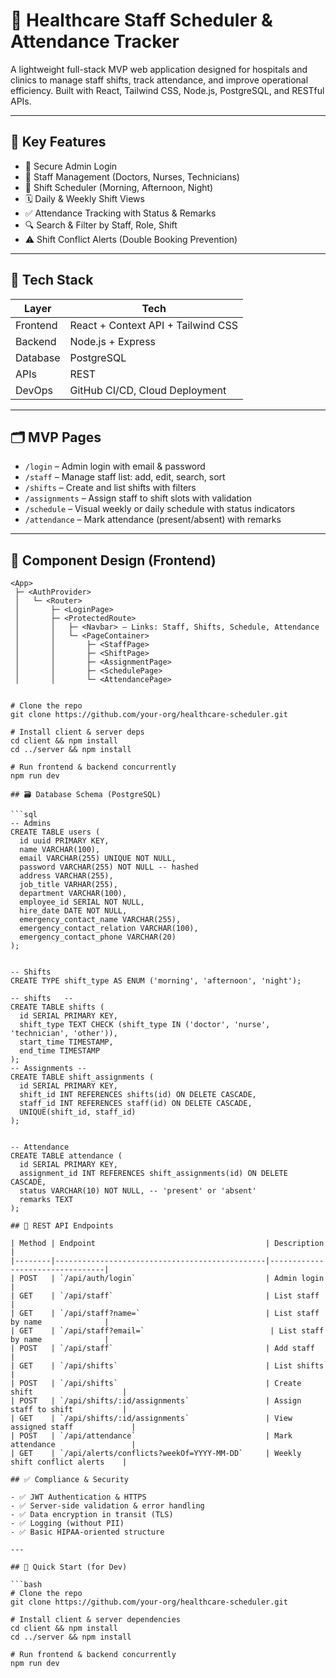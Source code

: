 # 🏥 Healthcare Staff Scheduler & Attendance Tracker

A lightweight full-stack MVP web application designed for hospitals and clinics to manage staff shifts, track attendance, and improve operational efficiency. Built with React, Tailwind CSS, Node.js, PostgreSQL, and RESTful APIs.

---

## 📌 Key Features

- 👤 Secure Admin Login
- 👥 Staff Management (Doctors, Nurses, Technicians)
- 📆 Shift Scheduler (Morning, Afternoon, Night)
- 🗓️ Daily & Weekly Shift Views
- ✅ Attendance Tracking with Status & Remarks
- 🔍 Search & Filter by Staff, Role, Shift
- ⚠️ Shift Conflict Alerts (Double Booking Prevention)

---

## 🧱 Tech Stack

| Layer      | Tech                 |
|------------|----------------------|
| Frontend   | React + Context API + Tailwind CSS |
| Backend    | Node.js + Express    |
| Database   | PostgreSQL           |
| APIs       | REST                 |
| DevOps     | GitHub CI/CD, Cloud Deployment |

---

## 🗂️ MVP Pages

- `/login` – Admin login with email & password
- `/staff` – Manage staff list: add, edit, search, sort
- `/shifts` – Create and list shifts with filters
- `/assignments` – Assign staff to shift slots with validation
- `/schedule` – Visual weekly or daily schedule with status indicators
- `/attendance` – Mark attendance (present/absent) with remarks

---

## 🧩 Component Design (Frontend)

```plaintext
<App>
 ├─ <AuthProvider>
 │   └─ <Router>
 │       ├─ <LoginPage>
 │       ├─ <ProtectedRoute>
 │       │   ├─ <Navbar> – Links: Staff, Shifts, Schedule, Attendance
 │       │   └─ <PageContainer>
 │       │       ├─ <StaffPage>
 │       │       ├─ <ShiftPage>
 │       │       ├─ <AssignmentPage>
 │       │       ├─ <SchedulePage>
 │       │       └─ <AttendancePage>


# Clone the repo
git clone https://github.com/your-org/healthcare-scheduler.git

# Install client & server deps
cd client && npm install
cd ../server && npm install

# Run frontend & backend concurrently
npm run dev

## 🗃️ Database Schema (PostgreSQL)

```sql
-- Admins
CREATE TABLE users (
  id uuid PRIMARY KEY,
  name VARCHAR(100),
  email VARCHAR(255) UNIQUE NOT NULL,
  password VARCHAR(255) NOT NULL -- hashed
  address VARCHAR(255),
  job_title VARHAR(255),
  department VARCHAR(100),
  employee_id SERIAL NOT NULL,
  hire_date DATE NOT NULL,
  emergency_contact_name VARCHAR(255),
  emergency_contact_relation VARCHAR(100),
  emergency_contact_phone VARCHAR(20)
);


-- Shifts
CREATE TYPE shift_type AS ENUM ('morning', 'afternoon', 'night');

-- shifts   --
CREATE TABLE shifts (
  id SERIAL PRIMARY KEY,
  shift_type TEXT CHECK (shift_type IN ('doctor', 'nurse', 'technician', 'other')),
  start_time TIMESTAMP,
  end_time TIMESTAMP
);
-- Assignments --
CREATE TABLE shift_assignments (
  id SERIAL PRIMARY KEY,
  shift_id INT REFERENCES shifts(id) ON DELETE CASCADE,
  staff_id INT REFERENCES staff(id) ON DELETE CASCADE,
  UNIQUE(shift_id, staff_id)
);


-- Attendance
CREATE TABLE attendance (
  id SERIAL PRIMARY KEY,
  assignment_id INT REFERENCES shift_assignments(id) ON DELETE CASCADE,
  status VARCHAR(10) NOT NULL, -- 'present' or 'absent'
  remarks TEXT
);

## 📡 REST API Endpoints

| Method | Endpoint                                      | Description                     |
|--------|-----------------------------------------------|---------------------------------|
| POST   | `/api/auth/login`                             | Admin login                     |
| GET    | `/api/staff`                                  | List staff                      |
| GET    | `/api/staff?name=`                            | List staff by name              |
| GET    | `/api/staff?email=`                            | List staff by name              |
| POST   | `/api/staff`                                  | Add staff                       |
| GET    | `/api/shifts`                                 | List shifts                     |
| POST   | `/api/shifts`                                 | Create shift                    |
| POST   | `/api/shifts/:id/assignments`                 | Assign staff to shift           |
| GET    | `/api/shifts/:id/assignments`                 | View assigned staff             |
| POST   | `/api/attendance`                             | Mark attendance                 |
| GET    | `/api/alerts/conflicts?weekOf=YYYY-MM-DD`     | Weekly shift conflict alerts    |

## ✅ Compliance & Security

- ✅ JWT Authentication & HTTPS
- ✅ Server-side validation & error handling
- ✅ Data encryption in transit (TLS)
- ✅ Logging (without PII)
- ✅ Basic HIPAA-oriented structure

---

## 🚀 Quick Start (for Dev)

```bash
# Clone the repo
git clone https://github.com/your-org/healthcare-scheduler.git

# Install client & server dependencies
cd client && npm install
cd ../server && npm install

# Run frontend & backend concurrently
npm run dev
